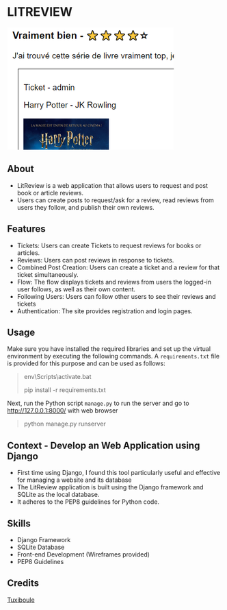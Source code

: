 # LITREVIEW
![](icon.png)

## About

- LitReview is a web application that allows users to request and post book or article reviews. 
- Users can create posts to request/ask for a review, read reviews from users they follow, and publish their own reviews.


## Features

- Tickets: Users can create Tickets to request reviews for books or articles.
- Reviews: Users can post reviews in response to tickets.
- Combined Post Creation: Users can create a ticket and a review for that ticket simultaneously.
- Flow: The flow displays tickets and reviews from users the logged-in user follows, as well as their own content.
- Following Users: Users can follow other users to see their reviews and tickets
- Authentication: The site provides registration and login pages.


## Usage

Make sure you have installed the required libraries and set up the virtual environment by executing the following commands. 
A `requirements.txt` file is provided for this purpose and can be used as follows:
>env\Scripts\activate.bat
>
>pip install -r requirements.txt


Next, run the Python script `manage.py` to run the server and go to http://127.0.0.1:8000/ with web browser
>python manage.py runserver

## Context - Develop an Web Application using Django

- First time using Django, I found this tool particularly useful and effective for managing a website and its database
- The LitReview application is built using the Django framework and SQLite as the local database. 
- It adheres to the PEP8 guidelines for Python code.


## Skills

- Django Framework
- SQLite Database
- Front-end Development (Wireframes provided)
- PEP8 Guidelines

## Credits
[Tuxiboule](https://github.com/Tuxiboule)
